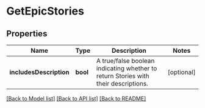 # GetEpicStories

## Properties
Name | Type | Description | Notes
------------ | ------------- | ------------- | -------------
**includesDescription** | **bool** | A true/false boolean indicating whether to return Stories with their descriptions. | [optional] 

[[Back to Model list]](../../README.md#documentation-for-models) [[Back to API list]](../../README.md#documentation-for-api-endpoints) [[Back to README]](../../README.md)

